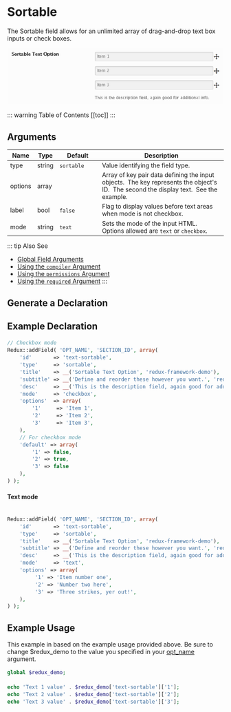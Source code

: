 # Sortable

The Sortable field allows for an unlimited array of drag-and-drop text box inputs or check boxes.

<span style="display:block;text-align:center">![](./img/sortable.png)</span>

::: warning Table of Contents
[[toc]]
:::

## Arguments
|Name|Type|<div style="width:85px;">Default</div>|Description|
|--- |--- |--- |--- |
|type|string|`sortable`|Value identifying the field type.|
|options|array||Array of key pair data defining the input objects.  The key represents the object's ID.  The second the display text.  See the example.|
|label|bool|`false`|Flag to display values before text areas when mode is not checkbox.|
|mode|string|`text`|Sets the mode of the input HTML. Options allowed are `text` or `checkbox`.|

::: tip Also See
- [Global Field Arguments](../configuration/fields/arguments.md)
- [Using the `compiler` Argument](../configuration/fields/compiler.md)
- [Using the `permissions` Argument](../configuration/fields/permissions.md)
- [Using the `required` Argument](../configuration/fields/required.md)
:::


## Generate a Declaration
<script>
import builder from './sortable.json';
export default {
    data () {
        return {
            builder: builder,
            defaults: {}
        };
    }
}
</script>
<builder :builder_json="builder" :builder_defaults="defaults" />


## Example Declaration
```php
// Checkbox mode
Redux::addField( 'OPT_NAME', 'SECTION_ID', array(
    'id'       => 'text-sortable',
    'type'     => 'sortable',
    'title'    => __('Sortable Text Option', 'redux-framework-demo'),
    'subtitle' => __('Define and reorder these however you want.', 'redux-framework-demo'),
    'desc'     => __('This is the description field, again good for additional info.', 'redux-framework-demo'),
    'mode'     => 'checkbox',
    'options'  => array(
        '1'     => 'Item 1',
        '2'     => 'Item 2',
        '3'     => 'Item 3',
    ),
    // For checkbox mode
    'default' => array(
        '1' => false,
        '2' => true,
        '3' => false
    ),
) );
```

#### Text mode
```php

Redux::addField( 'OPT_NAME', 'SECTION_ID', array(
    'id'       => 'text-sortable',
    'type'     => 'sortable',
    'title'    => __('Sortable Text Option', 'redux-framework-demo'),
    'subtitle' => __('Define and reorder these however you want.', 'redux-framework-demo'),
    'desc'     => __('This is the description field, again good for additional info.', 'redux-framework-demo'),
    'mode'     => 'text',
    'options' => array(
         '1' => 'Item number one',
         '2' => 'Number two here',
         '3' => 'Three strikes, yer out!',
    ),
) );
```
## Example Usage
This example in based on the example usage provided above. Be sure to change $redux_demo to the value you specified in your [opt_name](../configuration/global_arguments.md#opt_name) argument.

```php
global $redux_demo;

echo 'Text 1 value' . $redux_demo['text-sortable']['1'];
echo 'Text 2 value' . $redux_demo['text-sortable']['2'];
echo 'Text 3 value' . $redux_demo['text-sortable']['3'];
```

